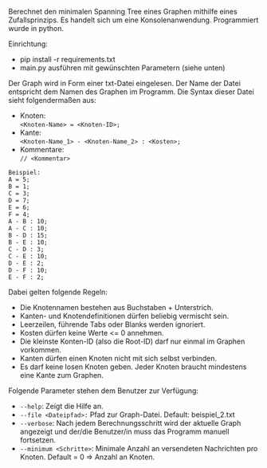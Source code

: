 Berechnet den minimalen Spanning Tree eines Graphen mithilfe eines Zufallsprinzips. Es handelt sich um eine Konsolenanwendung. Programmiert wurde in python.

Einrichtung: 
	<ul>
		<li>pip install -r requirements.txt </li>
		<li>main.py ausführen mit gewünschten Parametern (siehe unten) </li>
	</ul>

Der Graph wird in Form einer txt-Datei eingelesen. Der Name der Datei entspricht dem Namen des Graphen im Programm. Die Syntax dieser Datei sieht folgendermaßen aus:
	<ul>
		<li>Knoten:<br> `<Knoten-Name> = <Knoten-ID>;` </li>
		<li>Kante:<br> `<Knoten-Name_1> - <Knoten-Name_2> : <Kosten>;` </li>
		<li>Kommentare:<br> `// <Kommentar>` </li>
	</ul>


	Beispiel:
	A = 5;
 	B = 1;
 	C = 3;
 	D = 7;
 	E = 6;
	F = 4;
	A - B : 10;
 	A - C : 10;
 	B - D : 15;
 	B - E : 10;
 	C - D : 3;
 	C - E : 10;
 	D - E : 2;
 	D - F : 10;
 	E - F : 2;

Dabei gelten folgende Regeln:
	<ul>
		<li> Die Knotennamen bestehen aus Buchstaben + Unterstrich. </li>
		<li> Kanten- und Knotendefinitionen dürfen beliebig vermischt sein. </li>
		<li> Leerzeilen, führende Tabs oder Blanks werden ignoriert. </li>
		<li> Kosten dürfen keine Werte <= 0 annehmen. </li>
		<li> Die kleinste Konten-ID (also die Root-ID) darf nur einmal im Graphen vorkommen. </li>
		<li> Kanten dürfen einen Knoten nicht mit sich selbst verbinden. </li>
		<li> Es darf keine losen Knoten geben. Jeder Knoten braucht mindestens eine Kante zum Graphen. </li>
	</ul>

Folgende Parameter stehen dem Benutzer zur Verfügung:
	<ul>
		<li> `--help`: Zeigt die Hilfe an. </li>
		<li> `--file <Dateipfad>:` Pfad zur Graph-Datei. Default: beispiel_2.txt </li>
		<li> `--verbose`: Nach jedem Berechnungsschritt wird der aktuelle Graph angezeigt und der/die Benutzer/in muss das Programm manuell fortsetzen. </li>
		<li> `--minimum <Schritte>`: Minimale Anzahl an versendeten Nachrichten pro Knoten. Default = 0 => Anzahl an Knoten. </li>
	</ul>
 